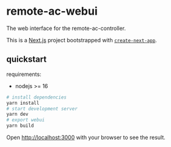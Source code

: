 # remote-ac-webui

The web interface for the remote-ac-controller.

This is a [Next.js](https://nextjs.org/) project bootstrapped with [`create-next-app`](https://github.com/vercel/next.js/tree/canary/packages/create-next-app).

## quickstart

requirements:

* nodejs >= 16

```bash
# install dependencies
yarn install
# start development server
yarn dev
# export webui
yarn build
```

Open [http://localhost:3000](http://localhost:3000) with your browser to see the result.
